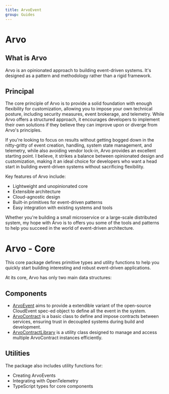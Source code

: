 ```yaml
---
title: ArvoEvent
group: Guides
---
```


# Arvo

## What is Arvo

Arvo is an opinionated approach to building event-driven systems. It's designed as a pattern and methodology rather than a rigid framework.

## Principal

The core principle of Arvo is to provide a solid foundation with enough flexibility for customization, allowing you to impose your own technical posture, including security measures, event brokerage, and telemetry. While Arvo offers a structured approach, it encourages developers to implement their own solutions if they believe they can improve upon or diverge from Arvo's principles.

If you're looking to focus on results without getting bogged down in the nitty-gritty of event creation, handling, system state management, and telemetry, while also avoiding vendor lock-in, Arvo provides an excellent starting point. I believe, it strikes a balance between opinionated design and customization, making it an ideal choice for developers who want a head start in building event-driven systems without sacrificing flexibility.

Key features of Arvo include:

- Lightweight and unopinionated core
- Extensible architecture
- Cloud-agnostic design
- Built-in primitives for event-driven patterns
- Easy integration with existing systems and tools

Whether you're building a small microservice or a large-scale distributed system, my hope with Arvo is to offers you some of the tools and patterns to help you succeed in the world of event-driven architecture.

# Arvo - Core

This core package defines primitive types and utility functions to help you quickly start building interesting and robust event-driven applications.

At its core, Arvo has only two main data structures:

## Components

- [ArvoEvent](src/ArvoEvent/README.md) aims to provide a extendible variant of the open-source CloudEvent spec-ed object to define all the event in the system.
- [ArvoContract](src/ArvoContract/README.md) is a basic class to define and impose contracts between services, ensuring trust in decoupled systems during build and development.
- [ArvoContractLibrary](src/ArvoContractLibrary/README.md) is a utility class designed to manage and access multiple ArvoContract instances efficiently.

## Utilities

The package also includes utility functions for:

- Creating ArvoEvents
- Integrating with OpenTelemetry
- TypeScript types for core components
